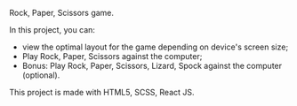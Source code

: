 Rock, Paper, Scissors game.

In this project, you can:

- view the optimal layout for the game depending on device's screen size;
- Play Rock, Paper, Scissors against the computer;
- Bonus: Play Rock, Paper, Scissors, Lizard, Spock against the computer (optional).

This project is made with HTML5, SCSS, React JS. 






